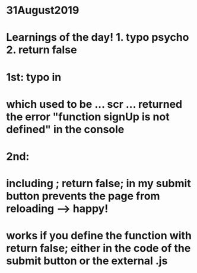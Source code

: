 # 31August2019
 
# Learnings of the day! 1. typo psycho 2. return false

# 1st: typo in 
  <script type="text/javascript" src="script.js">
  </script> 
# which used to be ... scr ... returned the error "function signUp is not defined" in the console

# 2nd: 

# including ; return false; in my submit button prevents the page from reloading --> happy!

# works if you define the function with return false; either in the code of the submit button or the external .js
